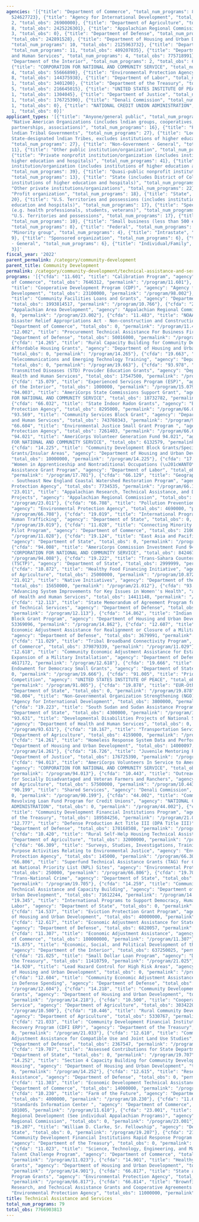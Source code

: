 ```yaml
---
agencies: '[{"title": "Department of Commerce", "total_num_programs": 8, "total_obs":
  524627723}, {"title": "Agency for International Development", "total_num_programs":
  2, "total_obs": 26900000}, {"title": "Department of Agriculture", "total_num_programs":
  8, "total_obs": 2425226301}, {"title": "Appalachian Regional Commission", "total_num_programs":
  3, "total_obs": 0}, {"title": "Department of Defense", "total_num_programs": 9,
  "total_obs": 242891528}, {"title": "Department of Housing and Urban Development",
  "total_num_programs": 10, "total_obs": 2125963732}, {"title": "Department of State",
  "total_num_programs": 11, "total_obs": 409207035}, {"title": "Department of Health
  and Human Services", "total_num_programs": 4, "total_obs": 775718991}, {"title":
  "Department of the Interior", "total_num_programs": 2, "total_obs": 638250025},
  {"title": "CORPORATION FOR NATIONAL AND COMMUNITY SERVICE", "total_num_programs":
  4, "total_obs": 55666890}, {"title": "Environmental Protection Agency", "total_num_programs":
  8, "total_obs": 144375938}, {"title": "Department of Labor", "total_num_programs":
  1, "total_obs": 3401200}, {"title": "Department of the Treasury", "total_num_programs":
  5, "total_obs": 216645015}, {"title": "UNITED STATES INSTITUTE OF PEACE", "total_num_programs":
  1, "total_obs": 1304045}, {"title": "Department of Justice", "total_num_programs":
  1, "total_obs": 176725390}, {"title": "Denali Commission", "total_num_programs":
  1, "total_obs": 0}, {"title": "NATIONAL CREDIT UNION ADMINISTRATION", "total_num_programs":
  1, "total_obs": 0}]'
applicant_types: '[{"title": "Anyone/general public", "total_num_programs": 7}, {"title":
  "Native American Organizations (includes lndian groups, cooperatives, corporations,
  partnerships, associations)", "total_num_programs": 16}, {"title": "Federally Recognized
  lndian Tribal Governments", "total_num_programs": 27}, {"title": "Local (includes
  State-designated lndian Tribes, excludes institutions of higher education and hospitals",
  "total_num_programs": 27}, {"title": "Non-Government - General", "total_num_programs":
  11}, {"title": "Other public institution/organization", "total_num_programs": 23},
  {"title": "Private nonprofit institution/organization (includes institutions of
  higher education and hospitals)", "total_num_programs": 41}, {"title": "Public nonprofit
  institution/organization (includes institutions of higher education and hospitals)",
  "total_num_programs": 39}, {"title": "Quasi-public nonprofit institution/organization",
  "total_num_programs": 13}, {"title": "State (includes District of Columbia, public
  institutions of higher education and hospitals)", "total_num_programs": 31}, {"title":
  "Other private institutions/organizations", "total_num_programs": 22}, {"title":
  "Profit organization", "total_num_programs": 18}, {"title": "State", "total_num_programs":
  20}, {"title": "U.S. Territories and possessions (includes institutions of higher
  education and hospitals)", "total_num_programs": 17}, {"title": "Specialized group
  (e.g. health professionals, students, veterans)", "total_num_programs": 4}, {"title":
  "U.S. Territories and possessions", "total_num_programs": 17}, {"title": "Interstate",
  "total_num_programs": 10}, {"title": "Small business (less than 500 employees)",
  "total_num_programs": 8}, {"title": "Federal", "total_num_programs": 6}, {"title":
  "Minority group", "total_num_programs": 4}, {"title": "Intrastate", "total_num_programs":
  9}, {"title": "Sponsored organization", "total_num_programs": 6}, {"title": "Government
  - General", "total_num_programs": 6}, {"title": "Individual/Family", "total_num_programs":
  3}]'
fiscal_year: '2022'
parent_permalink: /category/community-development
parent_title: Community Development
permalink: /category/community-development/technical-assistance-and-services
programs: '[{"cfda": "11.601", "title": "Calibration Program", "agency": "Department
  of Commerce", "total_obs": 7646312, "permalink": "/program/11.601"}, {"cfda": "98.002",
  "title": "Cooperative Development Program (CDP)", "agency": "Agency for International
  Development", "total_obs": 23100000, "permalink": "/program/98.002"}, {"cfda": "10.766",
  "title": "Community Facilities Loans and Grants", "agency": "Department of Agriculture",
  "total_obs": 1993814517, "permalink": "/program/10.766"}, {"cfda": "23.002", "title":
  "Appalachian Area Development", "agency": "Appalachian Regional Commission", "total_obs":
  0, "permalink": "/program/23.002"}, {"cfda": "11.483", "title": "NOAA Programs for
  Disaster Relief Appropriations Act - Non-construction and Construction", "agency":
  "Department of Commerce", "total_obs": 0, "permalink": "/program/11.483"}, {"cfda":
  "12.002", "title": "Procurement Technical Assistance For Business Firms", "agency":
  "Department of Defense", "total_obs": 50016000, "permalink": "/program/12.002"},
  {"cfda": "14.265", "title": "Rural Capacity Building for Community Development and
  Affordable Housing Grants", "agency": "Department of Housing and Urban Development",
  "total_obs": 0, "permalink": "/program/14.265"}, {"cfda": "19.663", "title": "Global
  Telecommunications and Emerging Technology Training", "agency": "Department of State",
  "total_obs": 0, "permalink": "/program/19.663"}, {"cfda": "93.978", "title": "Sexually
  Transmitted Diseases (STD) Provider Education Grants", "agency": "Department of
  Health and Human Services", "total_obs": 17547500, "permalink": "/program/93.978"},
  {"cfda": "15.079", "title": "Experienced Services Program (ESP)", "agency": "Department
  of the Interior", "total_obs": 1000000, "permalink": "/program/15.079"}, {"cfda":
  "94.003", "title": "AmeriCorps State Commissions Support Grant", "agency": "CORPORATION
  FOR NATIONAL AND COMMUNITY SERVICE", "total_obs": 18732782, "permalink": "/program/94.003"},
  {"cfda": "66.032", "title": "State Indoor Radon Grants", "agency": "Environmental
  Protection Agency", "total_obs": 8295000, "permalink": "/program/66.032"}, {"cfda":
  "93.569", "title": "Community Services Block Grant", "agency": "Department of Health
  and Human Services", "total_obs": 743760343, "permalink": "/program/93.569"}, {"cfda":
  "66.604", "title": "Environmental Justice Small Grant Program ", "agency": "Environmental
  Protection Agency", "total_obs": 7261403, "permalink": "/program/66.604"}, {"cfda":
  "94.021", "title": "AmeriCorps Volunteer Generation Fund 94.021", "agency": "CORPORATION
  FOR NATIONAL AND COMMUNITY SERVICE", "total_obs": 6132579, "permalink": "/program/94.021"},
  {"cfda": "14.225", "title": "Community Development Block Grants/Special Purpose
  Grants/Insular Areas", "agency": "Department of Housing and Urban Development",
  "total_obs": 10000000, "permalink": "/program/14.225"}, {"cfda": "17.701", "title":
  "Women in Apprenticeship and Nontraditional Occupations (\u201cWANTO\u201d) Technical
  Assistance Grant Program", "agency": "Department of Labor", "total_obs": 3401200,
  "permalink": "/program/17.701"}, {"cfda": "66.129", "title": "Geographic Programs
  - Southeast New England Coastal Watershed Restoration Program", "agency": "Environmental
  Protection Agency", "total_obs": 7734535, "permalink": "/program/66.129"}, {"cfda":
  "23.011", "title": "Appalachian Research, Technical Assistance, and Demonstration
  Projects", "agency": "Appalachian Regional Commission", "total_obs": 0, "permalink":
  "/program/23.011"}, {"cfda": "66.708", "title": "Pollution Prevention Grants Program",
  "agency": "Environmental Protection Agency", "total_obs": 4690000, "permalink":
  "/program/66.708"}, {"cfda": "19.019", "title": "International Programs to Combat
  Human Trafficking", "agency": "Department of State", "total_obs": 0, "permalink":
  "/program/19.019"}, {"cfda": "11.028", "title": "Connecting Minority Communities
  Pilot Program", "agency": "Department of Commerce", "total_obs": 21001067, "permalink":
  "/program/11.028"}, {"cfda": "19.124", "title": "East Asia and Pacific Grants Program",
  "agency": "Department of State", "total_obs": 0, "permalink": "/program/19.124"},
  {"cfda": "94.008", "title": "AmeriCorps Commission Investment Fund 94.008", "agency":
  "CORPORATION FOR NATIONAL AND COMMUNITY SERVICE", "total_obs": 8424675, "permalink":
  "/program/94.008"}, {"cfda": "19.222", "title": "Trans-Sahara Counterterrorism Partnership
  (TSCTP)", "agency": "Department of State", "total_obs": 2999999, "permalink": "/program/19.222"},
  {"cfda": "10.872", "title": "Healthy Food Financing Initiative", "agency": "Department
  of Agriculture", "total_obs": 25000000, "permalink": "/program/10.872"}, {"cfda":
  "21.012", "title": "Native Initiatives", "agency": "Department of the Treasury",
  "total_obs": 15650000, "permalink": "/program/21.012"}, {"cfda": "93.088", "title":
  "Advancing System Improvements for Key Issues in Women''s Health", "agency": "Department
  of Health and Human Services", "total_obs": 14411148, "permalink": "/program/93.088"},
  {"cfda": "12.113", "title": "State Memorandum of Agreement Program for the Reimbursement
  of Technical Services", "agency": "Department of Defense", "total_obs": 5222253,
  "permalink": "/program/12.113"}, {"cfda": "14.862", "title": "Indian Community Development
  Block Grant Program", "agency": "Department of Housing and Urban Development", "total_obs":
  53369096, "permalink": "/program/14.862"}, {"cfda": "12.607", "title": "Community
  Economic Adjustment Assistance for Realignment or Closure of a Military Installation",
  "agency": "Department of Defense", "total_obs": 3679991, "permalink": "/program/12.607"},
  {"cfda": "11.029", "title": "Tribal Broadband Connectivity Program", "agency": "Department
  of Commerce", "total_obs": 379879339, "permalink": "/program/11.029"}, {"cfda":
  "12.618", "title": "Community Economic Adjustment Assistance for Establishment or
  Expansion of a Military Installation", "agency": "Department of Defense", "total_obs":
  4617172, "permalink": "/program/12.618"}, {"cfda": "19.666", "title": "EUR/ACE National
  Endowment for Democracy Small Grants", "agency": "Department of State", "total_obs":
  0, "permalink": "/program/19.666"}, {"cfda": "91.005", "title": "Priority Grant
  Competition", "agency": "UNITED STATES INSTITUTE OF PEACE", "total_obs": 1304045,
  "permalink": "/program/91.005"}, {"cfda": "19.878", "title": "EUR-Other", "agency":
  "Department of State", "total_obs": 0, "permalink": "/program/19.878"}, {"cfda":
  "98.004", "title": "Non-Governmental Organization Strengthening (NGO)", "agency":
  "Agency for International Development", "total_obs": 3800000, "permalink": "/program/98.004"},
  {"cfda": "19.223", "title": "South Sudan and Sudan Assistance Program", "agency":
  "Department of State", "total_obs": 4300000, "permalink": "/program/19.223"}, {"cfda":
  "93.631", "title": "Developmental Disabilities Projects of National Significance",
  "agency": "Department of Health and Human Services", "total_obs": 0, "permalink":
  "/program/93.631"}, {"cfda": "10.167", "title": "Transportation Services", "agency":
  "Department of Agriculture", "total_obs": 4159000, "permalink": "/program/10.167"},
  {"cfda": "14.261", "title": "Homeless Response System Data and Performance", "agency":
  "Department of Housing and Urban Development", "total_obs": 14000097, "permalink":
  "/program/14.261"}, {"cfda": "16.726", "title": "Juvenile Mentoring Program", "agency":
  "Department of Justice", "total_obs": 176725390, "permalink": "/program/16.726"},
  {"cfda": "94.013", "title": "AmeriCorps Volunteers In Service to America 94.013",
  "agency": "CORPORATION FOR NATIONAL AND COMMUNITY SERVICE", "total_obs": 22376854,
  "permalink": "/program/94.013"}, {"cfda": "10.443", "title": "Outreach and Assistance
  for Socially Disadvantaged and Veteran Farmers and Ranchers", "agency": "Department
  of Agriculture", "total_obs": 57500000, "permalink": "/program/10.443"}, {"cfda":
  "90.199", "title": "Shared Services", "agency": "Denali Commission", "total_obs":
  0, "permalink": "/program/90.199"}, {"cfda": "44.002", "title": "Community Development
  Revolving Loan Fund Program for Credit Unions", "agency": "NATIONAL CREDIT UNION
  ADMINISTRATION", "total_obs": 0, "permalink": "/program/44.002"}, {"cfda": "21.020",
  "title": "Community Development Financial Institutions Program", "agency": "Department
  of the Treasury", "total_obs": 189584256, "permalink": "/program/21.020"}, {"cfda":
  "12.777", "title": "Defense Production Act Title III (DPA Title III)", "agency":
  "Department of Defense", "total_obs": 170168508, "permalink": "/program/12.777"},
  {"cfda": "10.420", "title": "Rural Self-Help Housing Technical Assistance", "agency":
  "Department of Agriculture", "total_obs": 32000000, "permalink": "/program/10.420"},
  {"cfda": "66.309", "title": "Surveys, Studies, Investigations, Training and Special
  Purpose Activities Relating to Environmental Justice", "agency": "Environmental
  Protection Agency", "total_obs": 145000, "permalink": "/program/66.309"}, {"cfda":
  "66.806", "title": "Superfund Technical Assistance Grants (TAG) for Community Groups
  at National Priority List (NPL) Sites", "agency": "Environmental Protection Agency",
  "total_obs": 250000, "permalink": "/program/66.806"}, {"cfda": "19.705", "title":
  "Trans-National Crime", "agency": "Department of State", "total_obs": 401907036,
  "permalink": "/program/19.705"}, {"cfda": "14.259", "title": "Community Compass
  Technical Assistance and Capacity Building", "agency": "Department of Housing and
  Urban Development", "total_obs": 71612244, "permalink": "/program/14.259"}, {"cfda":
  "19.345", "title": "International Programs to Support Democracy, Human Rights and
  Labor", "agency": "Department of State", "total_obs": 0, "permalink": "/program/19.345"},
  {"cfda": "14.537", "title": "Eviction Protection Grant Program", "agency": "Department
  of Housing and Urban Development", "total_obs": 40000000, "permalink": "/program/14.537"},
  {"cfda": "12.617", "title": "Economic Adjustment Assistance for State Governments",
  "agency": "Department of Defense", "total_obs": 6820057, "permalink": "/program/12.617"},
  {"cfda": "11.307", "title": "Economic Adjustment Assistance", "agency": "Department
  of Commerce", "total_obs": 100000000, "permalink": "/program/11.307"}, {"cfda":
  "15.875", "title": "Economic, Social, and Political Development of the Territories",
  "agency": "Department of the Interior", "total_obs": 637250025, "permalink": "/program/15.875"},
  {"cfda": "21.025", "title": "Small Dollar Loan Program", "agency": "Department of
  the Treasury", "total_obs": 11410759, "permalink": "/program/21.025"}, {"cfda":
  "14.920", "title": "Lead Hazard Control for High Risk Areas", "agency": "Department
  of Housing and Urban Development", "total_obs": 0, "permalink": "/program/14.920"},
  {"cfda": "12.604", "title": "Community Economic Adjustment Assistance for Reductions
  in Defense Spending", "agency": "Department of Defense", "total_obs": 0, "permalink":
  "/program/12.604"}, {"cfda": "14.218", "title": "Community Development Block Grants/Entitlement
  Grants", "agency": "Department of Housing and Urban Development", "total_obs": 1933000000,
  "permalink": "/program/14.218"}, {"cfda": "10.500", "title": "Cooperative Extension
  Service", "agency": "Department of Agriculture", "total_obs": 303422017, "permalink":
  "/program/10.500"}, {"cfda": "10.446", "title": "Rural Community Development Initiative",
  "agency": "Department of Agriculture", "total_obs": 5330767, "permalink": "/program/10.446"},
  {"cfda": "21.033", "title": "Community Development Financial Institutions Fund Equitable
  Recovery Program (CDFI ERP)", "agency": "Department of the Treasury", "total_obs":
  0, "permalink": "/program/21.033"}, {"cfda": "12.610", "title": "Community Economic
  Adjustment Assistance for Compatible Use and Joint Land Use Studies", "agency":
  "Department of Defense", "total_obs": 2367547, "permalink": "/program/12.610"},
  {"cfda": "19.707", "title": "Assessed Contributions for State Department", "agency":
  "Department of State", "total_obs": 0, "permalink": "/program/19.707"}, {"cfda":
  "14.252", "title": "Section 4 Capacity Building for Community Development and Affordable
  Housing", "agency": "Department of Housing and Urban Development", "total_obs":
  0, "permalink": "/program/14.252"}, {"cfda": "12.615", "title": "Research and Technical
  Assistance", "agency": "Department of Defense", "total_obs": 0, "permalink": "/program/12.615"},
  {"cfda": "11.303", "title": "Economic Development Technical Assistance", "agency":
  "Department of Commerce", "total_obs": 14000000, "permalink": "/program/11.303"},
  {"cfda": "10.230", "title": "Farm of the Future", "agency": "Department of Agriculture",
  "total_obs": 4000000, "permalink": "/program/10.230"}, {"cfda": "11.610", "title":
  "Standards Information Center ", "agency": "Department of Commerce", "total_obs":
  101005, "permalink": "/program/11.610"}, {"cfda": "23.001", "title": "Appalachian
  Regional Development (See individual Appalachian Programs)", "agency": "Appalachian
  Regional Commission", "total_obs": 0, "permalink": "/program/23.001"}, {"cfda":
  "19.207", "title": "William D. Clarke, Sr. Fellowship", "agency": "Department of
  State", "total_obs": 0, "permalink": "/program/19.207"}, {"cfda": "21.024", "title":
  "Community Development Financial Institutions Rapid Response Program (CDFI RRP)",
  "agency": "Department of the Treasury", "total_obs": 0, "permalink": "/program/21.024"},
  {"cfda": "11.023", "title": "Science, Technology, Engineering, and Mathematics (STEM)
  Talent Challenge Program", "agency": "Department of Commerce", "total_obs": 2000000,
  "permalink": "/program/11.023"}, {"cfda": "14.901", "title": "Healthy Homes Demonstration
  Grants", "agency": "Department of Housing and Urban Development", "total_obs": 3982295,
  "permalink": "/program/14.901"}, {"cfda": "66.817", "title": "State and Tribal Response
  Program Grants", "agency": "Environmental Protection Agency", "total_obs": 105000000,
  "permalink": "/program/66.817"}, {"cfda": "66.814", "title": "Brownfields Training,
  Research, and Technical Assistance Grants and Cooperative Agreements ", "agency":
  "Environmental Protection Agency", "total_obs": 11000000, "permalink": "/program/66.814"}]'
title: Technical Assistance and Services
total_num_programs: 79
total_obs: 7766903813
---
```

